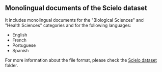 
## Monolingual documents of the Scielo dataset

It includes monolingual documents for the "Biological Sciences" and "Health Sciences" categories and for the following languages:

- English
- French
- Portuguese
- Spanish

For more information about the file format, please check the [Scielo dataset](http://github.com/biomedical-translation-corpora/scielo) folder.

